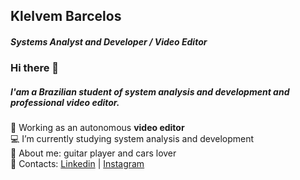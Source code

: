## Klelvem Barcelos

##### Systems Analyst and Developer / Video Editor

### Hi there 👋

##### I'am a Brazilian student of system analysis and development and professional video editor.

🚀 Working as an autonomous **video editor**  
💻 I’m currently studying system analysis and development  
🎸 About me: guitar player and cars lover  
📧 Contacts: [Linkedin](https://br.linkedin.com/in/klelvem-barcelos-629b4baa) | [Instagram](https://www.instagram.com/klelvem/)
